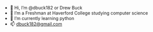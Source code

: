 - 👋 Hi, I’m @dbuck182 or Drew Buck
- 👀 I’m a Freshman at Haverford College studying computer science
- 🌱 I’m currently learning python
- 📫 dbuck182@gmail.com

<!---
dbuck182/dbuck182 is a ✨ special ✨ repository because its `README.md` (this file) appears on your GitHub profile.
You can click the Preview link to take a look at your changes.
--->
